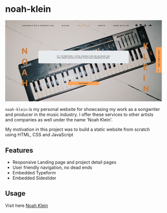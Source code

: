 # noah-klein
![Landing Page](/img/screenshot_landingpage.png "Landing Page")

`noah-klein` is my personal website for showcasing my work as a songwriter and producer in the music industry. I offer these services to other artists and companies as well under the name 'Noah Klein'.

My motivation in this project was to build a static website from scratch using HTML, CSS and JavaScript


## Features
* Responsive Landing page and project detail pages
* User friendly navigation, no dead ends
* Embedded Typeform
* Embedded Sideslider

## Usage
Visit here [Noah Klein](https://www.noah-klein.com/)
